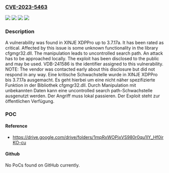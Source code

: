 ### [CVE-2023-5463](https://cve.mitre.org/cgi-bin/cvename.cgi?name=CVE-2023-5463)
![](https://img.shields.io/static/v1?label=Product&message=XDPPro&color=blue)
![](https://img.shields.io/static/v1?label=Version&message=0%20&color=brightgreen)
![](https://img.shields.io/static/v1?label=Version&message=3.7.17a%20&color=brightgreen)
![](https://img.shields.io/static/v1?label=Vulnerability&message=CWE-427%20Uncontrolled%20Search%20Path&color=brightgreen)

### Description

A vulnerability was found in XINJE XDPPro up to 3.7.17a. It has been rated as critical. Affected by this issue is some unknown functionality in the library cfgmgr32.dll. The manipulation leads to uncontrolled search path. An attack has to be approached locally. The exploit has been disclosed to the public and may be used. VDB-241586 is the identifier assigned to this vulnerability. NOTE: The vendor was contacted early about this disclosure but did not respond in any way.
Eine kritische Schwachstelle wurde in XINJE XDPPro bis 3.7.17a ausgemacht. Es geht hierbei um eine nicht näher spezifizierte Funktion in der Bibliothek cfgmgr32.dll. Durch Manipulation mit unbekannten Daten kann eine uncontrolled search path-Schwachstelle ausgenutzt werden. Der Angriff muss lokal passieren. Der Exploit steht zur öffentlichen Verfügung.

### POC

#### Reference
- https://drive.google.com/drive/folders/1mpRxWOPjxVS980r0qu1IY_Hf0irKO-cu

#### Github
No PoCs found on GitHub currently.

